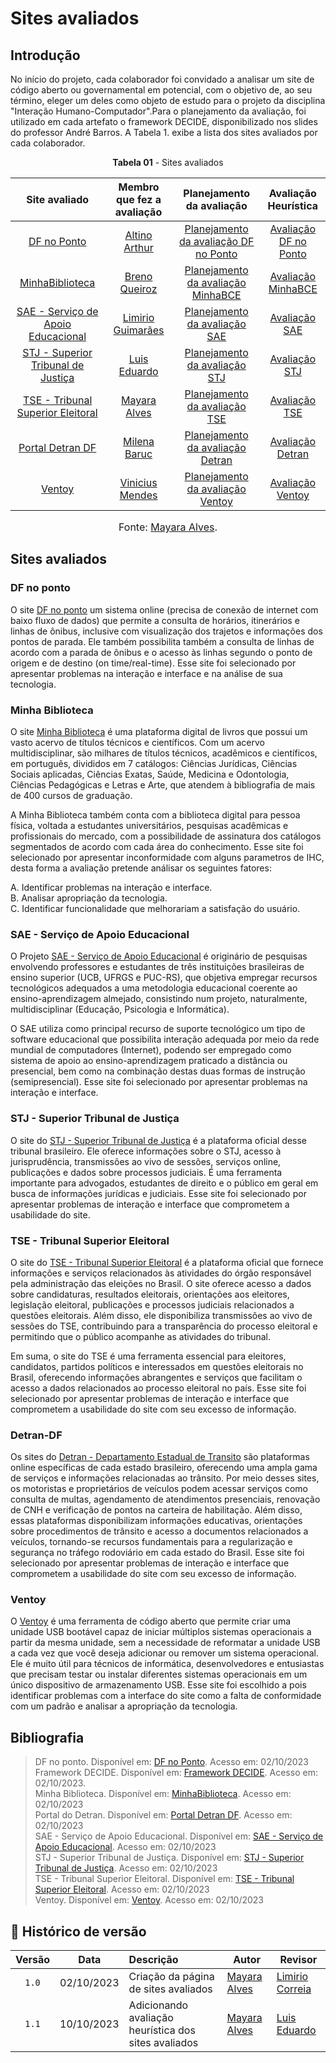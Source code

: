 # Sites avaliados 

## Introdução 
No início do projeto, cada colaborador foi convidado a analisar um site de código aberto ou governamental em potencial, com o objetivo de, ao seu término, eleger um deles como objeto de estudo para o projeto da disciplina "Interação Humano-Computador".Para o planejamento da avaliação, foi utilizado em cada artefato o framework DECIDE, disponibilizado nos slides do professor André Barros. A Tabela 1. exibe a lista dos sites avaliados por cada colaborador.

<p align="center"><b>Tabela 01</b> - Sites avaliados </p>

| Site avaliado | Membro que fez a avaliação| Planejamento da avaliação | Avaliação Heurística 
| :---------------------------------------------: | :----------------------: | :----------------------: | :----------------------: 
| [DF no Ponto](https://dfnoponto.semob.df.gov.br) |[Altino Arthur](https://github.com/arthurrochamoreira) |[Planejamento da avaliação DF no Ponto](avaliacoes/PlanejamentoAvaliacaoDFnoPonto.pdf) | [Avaliação DF no Ponto](avaliacoes/AvaliacaoDFnoPonto.pdf)
| [MinhaBiblioteca](https://minhabiblioteca.com.br/) | [Breno Queiroz](https://github.com/brenob6) | [Planejamento da avaliação MinhaBCE](avaliacoes/PlanejamentoAvaliacaoMinhaBiblioteca.pdf) | [Avaliação MinhaBCE](avaliacoes/AvaliacaoMinhaBiblioteca.pdf)
| [SAE - Serviço de Apoio Educacional](https://sae.unb.br/sae/) | [Limirio Guimarães](https://github.com/LimirioGuimaraes) | [Planejamento da avaliação SAE](avaliacoes/PlanejamentoAvaliacaoSAE.pdf) | [Avaliação SAE](avaliacoes/AvaliacaoSAE.pdf)
| [STJ - Superior Tribunal de Justiça](https://www.stj.jus.br/sites/portalp/Inicio) |[Luis Eduardo](https://github.com/LuisMiranda10) | [Planejamento da avaliação STJ](avaliacoes/PlanejamentoAvaliacaoSTJ.pdf) | [Avaliação STJ](avaliacoes/AvaliacaoSTJ.pdf)
| [TSE - Tribunal Superior Eleitoral](https://www.tse.jus.br/#/)| [Mayara Alves](https://github.com/Mayara-tech) | [Planejamento da avaliação TSE ](avaliacoes/PlanejamentoAvaliacaoTSE.pdf) | [Avaliação TSE](avaliacoes/AvaliacaoTSE.pdf)
| [Portal Detran DF](https://www.detran.df.gov.br/)| [Milena Baruc](https://github.com/MilenaBaruc) | [Planejamento da avaliação Detran](avaliacoes/PlanejamentoAvaliacaoDetran.pdf) | [Avaliação Detran](avaliacoes/AvaliacaoDetran.pdf)
| [Ventoy](https://www.ventoy.net/en/index.html) |[Vinicius Mendes](https://github.com/yabamiah) | [Planejamento da avaliação Ventoy](avaliacoes/PlanejamentoAvaliacaoVentoy.pdf) | [Avaliação Ventoy](avaliacoes/AvaliacaoVentoy.pdf)

<font size="3"><p style="text-align: center">Fonte: [Mayara Alves](https://github.com/Mayara-tech).</p></font>

## Sites avaliados

### DF no ponto
O site [DF no ponto](https://dfnoponto.semob.df.gov.br) um sistema online (precisa de conexão de internet com baixo fluxo de dados) que permite a consulta de horários, itinerários e linhas de ônibus, inclusive com visualização dos trajetos e informações dos pontos de parada. Ele também possibilita também a consulta de linhas de acordo com a parada de ônibus e o acesso às linhas segundo o ponto de origem e de destino (on time/real-time). Esse site foi selecionado por apresentar problemas na interação e interface e na análise de sua tecnologia.

### Minha Biblioteca 
O site [Minha Biblioteca](https://minhabiblioteca.com.br/) é uma plataforma digital de livros que possui um vasto acervo de títulos técnicos e científicos. Com um acervo multidisciplinar, são milhares de títulos técnicos, acadêmicos e científicos, em português, divididos em 7 catálogos: Ciências Jurídicas, Ciências Sociais aplicadas, Ciências Exatas, Saúde, Medicina e Odontologia, Ciências Pedagógicas e Letras e Arte, que atendem à bibliografia de mais de 400 cursos de graduação.

A Minha Biblioteca também conta com a biblioteca digital para pessoa física, voltada a estudantes universitários, pesquisas acadêmicas e profissionais do mercado, com a possibilidade de assinatura dos catálogos segmentados de acordo com cada área do conhecimento. Esse site foi selecionado por apresentar inconformidade com alguns parametros de IHC, desta forma a avaliação pretende análisar os seguintes fatores:<br>

A. Identificar problemas na interação e interface.<br>
B. Analisar apropriação da tecnologia.<br>
C. Identificar funcionalidade que melhorariam a satisfação do usuário.<br>

### SAE - Serviço de Apoio Educacional 
O Projeto [SAE - Serviço de Apoio Educacional](https://sae.unb.br/sae/) é originário de pesquisas envolvendo professores e estudantes de três instituições brasileiras de ensino superior (UCB, UFRGS e PUC-RS), que objetiva empregar recursos tecnológicos adequados a uma metodologia educacional coerente ao ensino-aprendizagem almejado, consistindo num projeto, naturalmente, multidisciplinar (Educação, Psicologia e Informática).

O SAE utiliza como principal recurso de suporte tecnológico um tipo de software educacional que possibilita interação adequada por meio da rede mundial de computadores (Internet), podendo ser empregado como sistema de apoio ao ensino-aprendizagem praticado a distância ou presencial, bem como na combinação destas duas formas de instrução (semipresencial). Esse site foi selecionado por apresentar problemas na interação e interface. 

### STJ - Superior Tribunal de Justiça
O site do [STJ - Superior Tribunal de Justiça](https://www.stj.jus.br/sites/portalp/Inicio) é a plataforma oficial desse tribunal brasileiro. Ele oferece informações sobre o STJ, acesso à jurisprudência, transmissões ao vivo de sessões, serviços online, publicações e dados sobre processos judiciais. É uma ferramenta importante para advogados, estudantes de direito e o público em geral em busca de informações jurídicas e judiciais. Esse site foi selecionado por apresentar problemas de interação e interface que comprometem a usabilidade do site. 

### TSE - Tribunal Superior Eleitoral 
O site do [TSE - Tribunal Superior Eleitoral](https://www.tse.jus.br/#/) é a plataforma oficial que fornece informações e serviços relacionados às atividades do órgão responsável pela administração das eleições no Brasil. O site oferece acesso a dados sobre candidaturas, resultados eleitorais, orientações aos eleitores, legislação eleitoral, publicações e processos judiciais relacionados a questões eleitorais. Além disso, ele disponibiliza transmissões ao vivo de sessões do TSE, contribuindo para a transparência do processo eleitoral e permitindo que o público acompanhe as atividades do tribunal.

Em suma, o site do TSE é uma ferramenta essencial para eleitores, candidatos, partidos políticos e interessados em questões eleitorais no Brasil, oferecendo informações abrangentes e serviços que facilitam o acesso a dados relacionados ao processo eleitoral no país. Esse site foi selecionado por apresentar problemas de interação e interface que comprometem a usabilidade do site com seu excesso de informação.

### Detran-DF
Os sites do [Detran - Departamento Estadual de Transito](https://www.detran.df.gov.br/) são plataformas online específicas de cada estado brasileiro, oferecendo uma ampla gama de serviços e informações relacionadas ao trânsito. Por meio desses sites, os motoristas e proprietários de veículos podem acessar serviços como consulta de multas, agendamento de atendimentos presenciais, renovação de CNH e verificação de pontos na carteira de habilitação. Além disso, essas plataformas disponibilizam informações educativas, orientações sobre procedimentos de trânsito e acesso a documentos relacionados a veículos, tornando-se recursos fundamentais para a regularização e segurança no tráfego rodoviário em cada estado do Brasil. Esse site foi selecionado por apresentar problemas de interação e interface que comprometem a usabilidade do site com seu excesso de informação. 

### Ventoy
O [Ventoy](https://www.ventoy.net/en/index.html) é uma ferramenta de código aberto que permite criar uma unidade USB bootável capaz de iniciar múltiplos sistemas operacionais a partir da mesma unidade, sem a necessidade de reformatar a unidade USB a cada vez que você deseja adicionar ou remover um sistema operacional. Ele é muito útil para técnicos de informática, desenvolvedores e entusiastas que precisam testar ou instalar diferentes sistemas operacionais em um único dispositivo de armazenamento USB. Esse site foi escolhido a pois identificar problemas com a interface do site como a falta de conformidade com um padrão e analisar a apropriação da tecnologia.
  

## Bibliografia

> DF no ponto. Disponível em: [DF no Ponto](https://dfnoponto.semob.df.gov.br). Acesso em: 02/10/2023 <BR>
> Framework DECIDE. Disponível em: [Framework DECIDE](https://medium.com/caiquefortunato/framework-decide-e-avalia%C3%A7%C3%A3o-92ee269e4c55). Acesso em: 02/10/2023. <BR>
> Minha Biblioteca. Disponível em: [MinhaBiblioteca](https://minhabiblioteca.com.br/). Acesso em: 02/10/2023 <BR>
> Portal do Detran. Disponível em: [Portal Detran DF](https://www.detran.df.gov.br/). Acesso em: 02/10/2023 <BR>
> SAE - Serviço de Apoio Educacional. Disponível em: [SAE - Serviço de Apoio Educacional](https://sae.unb.br/sae/). Acesso em: 02/10/2023 <BR>
> STJ - Superior Tribunal de Justiça. Disponível em: [STJ - Superior Tribunal de Justiça](https://www.stj.jus.br/sites/portalp/Inicio). Acesso em: 02/10/2023 <BR>
> TSE - Tribunal Superior Eleitoral. Disponível em: [TSE - Tribunal Superior Eleitoral](https://www.tse.jus.br/#/). Acesso em: 02/10/2023 <BR>
> Ventoy. Disponível em: [Ventoy](https://www.ventoy.net/en/index.html). Acesso em: 02/10/2023  <BR>

## 📑 Histórico de versão

| Versão| Data      | Descrição | Autor | Revisor       |
| :-:   | :-----:       | :------       | -------    | -------            |
| `1.0` |02/10/2023 |   Criação da página de sites avaliados  |  [Mayara Alves](https://github.com/Mayara-tech)| [Limirio Correia](https://github.com/LimirioGuimaraes) |
| `1.1` | 10/10/2023 |  Adicionando avaliação heurística dos sites avaliados | [Mayara Alves](https://github.com/Mayara-tech) | [Luis Eduardo](https://github.com/LuisMiranda10)
